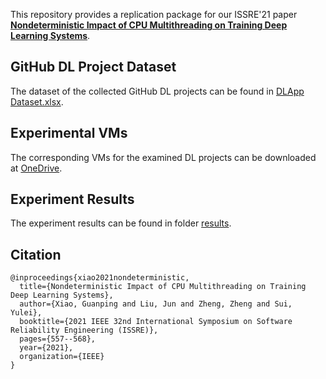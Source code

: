 This repository provides a replication package for our ISSRE'21 paper **[Nondeterministic Impact of CPU Multithreading on Training Deep Learning Systems](https://doi.org/10.1109/ISSRE52982.2021.00063)**.

## GitHub DL Project Dataset
The dataset of the collected GitHub DL projects can be found in [DLApp Dataset.xlsx](DLApp%20Dataset.xlsx).

## Experimental VMs
The corresponding VMs for the examined DL projects can be downloaded at [OneDrive](https://nuaaeducn-my.sharepoint.com/:f:/g/personal/gpxiao_nuaa_edu_cn/EgSnPXwm-gRCuLoCtFiJXYcB_yzB8CnuVmcVF7PgfdeUEA). 

## Experiment Results
The experiment results can be found in folder [results](results).

## Citation
```
@inproceedings{xiao2021nondeterministic,
  title={Nondeterministic Impact of CPU Multithreading on Training Deep Learning Systems},
  author={Xiao, Guanping and Liu, Jun and Zheng, Zheng and Sui, Yulei},
  booktitle={2021 IEEE 32nd International Symposium on Software Reliability Engineering (ISSRE)},
  pages={557--568},
  year={2021},
  organization={IEEE}
}
```
